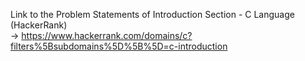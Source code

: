 Link to the Problem Statements of Introduction Section - C Language (HackerRank) <br>
-> https://www.hackerrank.com/domains/c?filters%5Bsubdomains%5D%5B%5D=c-introduction
